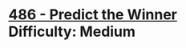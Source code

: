 # [486 - Predict the Winner](https://leetcode.com/problems/predict-the-winner/) </br> Difficulty: Medium